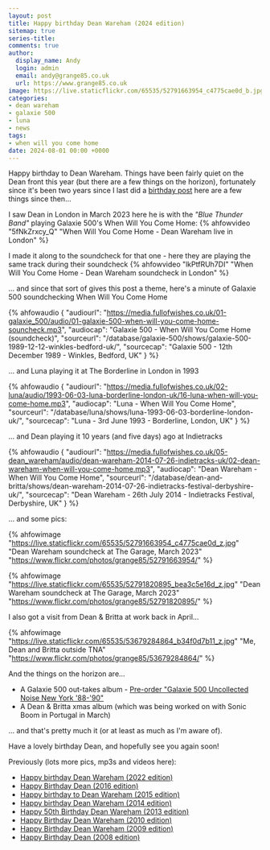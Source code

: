 ```yaml
---
layout: post
title: Happy birthday Dean Wareham (2024 edition)
sitemap: true
series-title:
comments: true
author:
  display_name: Andy
  login: admin
  email: andy@grange85.co.uk
  url: https://www.grange85.co.uk
image: https://live.staticflickr.com/65535/52791663954_c4775cae0d_b.jpg
categories:
- dean wareham
- galaxie 500
- luna
- news
tags:
- when will you come home
date: 2024-08-01 00:00 +0000
---
```

Happy birthday to Dean Wareham. Things have been fairly quiet on the Dean front this year (but there are a few things on the horizon), fortunately since it's been two years since I last did a [birthday post](/2022/08/01/happy-birthday-dean-wareham-2022/) here are a few things since then...

I saw Dean in London in March 2023 here he is with the _"Blue Thunder Band"_ playing Galaxie 500's  When Will You Come Home:
{% ahfowvideo "5fNkZrxcy_Q" "When Will You Come Home - Dean Wareham live in London" %}

I made it along to the soundcheck for that one - here they are playing the same track during their soundcheck
{% ahfowvideo "lkPtfRUh7DI" "When Will You Come Home - Dean Wareham soundcheck in London" %}

... and since that sort of gives this post a theme, here's a minute of Galaxie 500 soundchecking When Will You Come Home 

{% ahfowaudio {
"audiourl": "https://media.fullofwishes.co.uk/01-galaxie_500/audio/01-galaxie-500-when-will-you-come-home-souncheck.mp3",
"audiocap": "Galaxie 500 - When Will You Come Home (soundcheck)",
"sourceurl": "/database/galaxie-500/shows/galaxie-500-1989-12-12-winkles-bedford-uk/",
"sourcecap": "Galaxie 500 - 12th December 1989 - Winkles, Bedford, UK"
} %}

... and Luna playing it at The Borderline in London in 1993

{% ahfowaudio {
"audiourl": "https://media.fullofwishes.co.uk/02-luna/audio/1993-06-03-luna-borderline-london-uk/16-luna-when-will-you-come-home.mp3",
"audiocap": "Luna - When Will You Come Home",
"sourceurl": "/database/luna/shows/luna-1993-06-03-borderline-london-uk/",
"sourcecap": "Luna - 3rd June 1993 - Borderline, London, UK"
} %}

... and Dean playing it 10 years (and five days) ago at Indietracks

{% ahfowaudio {
"audiourl": "https://media.fullofwishes.co.uk/05-dean_wareham/audio/dean-wareham-2014-07-26-indietracks-uk/02-dean-wareham-when-will-you-come-home.mp3",
"audiocap": "Dean Wareham - When Will You Come Home",
"sourceurl": "/database/dean-and-britta/shows/dean-wareham-2014-07-26-indietracks-festival-derbyshire-uk/",
"sourcecap": "Dean Wareham - 26th July 2014 - Indietracks Festival, Derbyshire, UK"
} %}


... and some pics:

{% ahfowimage "https://live.staticflickr.com/65535/52791663954_c4775cae0d_z.jpg" "Dean Wareham soundcheck at The Garage, March 2023" "https://www.flickr.com/photos/grange85/52791663954/" %}

{% ahfowimage "https://live.staticflickr.com/65535/52791820895_bea3c5e16d_z.jpg" "Dean Wareham soundcheck at The Garage, March 2023" "https://www.flickr.com/photos/grange85/52791820895/" %}

I also got a visit from Dean & Britta at work back in April...

{% ahfowimage "https://live.staticflickr.com/65535/53679284864_b34f0d7b11_z.jpg" "Me, Dean and Britta outside TNA" "https://www.flickr.com/photos/grange85/53679284864/" %}

And the things on the horizon are...

- A Galaxie 500 out-takes album - [Pre-order "Galaxie 500 Uncollected Noise New York '88-'90"](/2024/07/11/pre-order-galaxie-500-uncollected-noise-new-york-88-90/)
- A Dean & Britta xmas album (which was being worked on with Sonic Boom in Portugal in March)

... and that's pretty much it (or at least as much as I'm aware of).

Have a lovely birthday Dean, and hopefully see you again soon!

Previously (lots more pics, mp3s and videos here):
 - [Happy birthday Dean Wareham (2022 edition)](/2022/08/01/happy-birthday-dean-wareham-2022/)
 - [Happy Birthday Dean (2016 edition)](/2016/08/01/early-august-brithday-wishes-to-dean-and-stanley/)
 - [Happy birthday to Dean Wareham (2015 edition)](/2015/08/01/happy-birthday-to-dean-wareham-2015-edition/)
 - [Happy birthday Dean Wareham (2014 edition)](/2014/08/01/happy-birthday-dean-wareham-2014-edition/)
 - [Happy 50th Birthday Dean Wareham (2013 edition)](/2013/08/01/happy-50th-birthday-dean-wareham/)
 - [Happy Birthday Dean Wareham (2010 edition)](/2010/08/01/happy-birthday-dean-wareham-2/)
 - [Happy Birthday Dean Wareham (2009 edition)](/2009/08/01/happy-birthday-dean-wareham/)
 - [Happy Birthday Dean (2008 edition)](/2008/08/01/happy-birthday-dean-2/)
